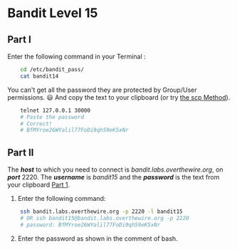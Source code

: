 # Bandit Level 15

## Part I
Enter the following command in your Terminal :  
```bash
    cd /etc/bandit_pass/
    cat bandit14
```
You can't get all the password they are protected by Group/User permissions. :smiley:
And copy the text to your clipboard (or try [the scp Method](https://github.com/Reda-BELHAJ/OverTheWire/blob/main/Bandit/Bandit0-9/Level1.md#part-i)).


```bash
    telnet 127.0.0.1 30000
    # Paste the password 
    # Correct!
    # BfMYroe26WYalil77FoDi9qh59eK5xNr
```

## Part II

The ***host*** to which you need to connect is *bandit.labs.overthewire.org*, on ***port*** 2220. The ***username*** is *bandit15* and the ***password*** is the text from your clipboard [Part 1](https://github.com/Reda-BELHAJ/OverTheWire/blob/main/Bandit/Bandit10-20/Level15.md#part-i). 

1. Enter the following command:  

```bash
	ssh bandit.labs.overthewire.org -p 2220 -l bandit15
	# OR ssh bandit15@bandit.labs.overthewire.org -p 2220
	# password: BfMYroe26WYalil77FoDi9qh59eK5xNr
```
2. Enter the password as shown in the comment of bash.
